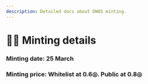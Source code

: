 ```yaml
---
description: Detailed docs about DWOS minting.
---
```


# 👩🎨 Minting details

### Minting date: 25 March

### Minting price: Whitelist at 0.6◎. Public at 0.8◎

